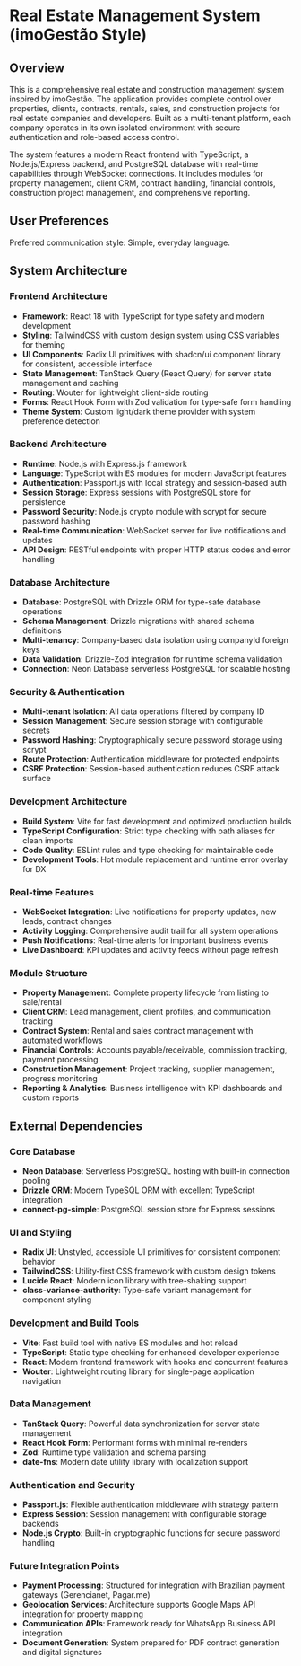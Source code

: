 # Real Estate Management System (imoGestão Style)

## Overview

This is a comprehensive real estate and construction management system inspired by imoGestão. The application provides complete control over properties, clients, contracts, rentals, sales, and construction projects for real estate companies and developers. Built as a multi-tenant platform, each company operates in its own isolated environment with secure authentication and role-based access control.

The system features a modern React frontend with TypeScript, a Node.js/Express backend, and PostgreSQL database with real-time capabilities through WebSocket connections. It includes modules for property management, client CRM, contract handling, financial controls, construction project management, and comprehensive reporting.

## User Preferences

Preferred communication style: Simple, everyday language.

## System Architecture

### Frontend Architecture
- **Framework**: React 18 with TypeScript for type safety and modern development
- **Styling**: TailwindCSS with custom design system using CSS variables for theming
- **UI Components**: Radix UI primitives with shadcn/ui component library for consistent, accessible interface
- **State Management**: TanStack Query (React Query) for server state management and caching
- **Routing**: Wouter for lightweight client-side routing
- **Forms**: React Hook Form with Zod validation for type-safe form handling
- **Theme System**: Custom light/dark theme provider with system preference detection

### Backend Architecture
- **Runtime**: Node.js with Express.js framework
- **Language**: TypeScript with ES modules for modern JavaScript features
- **Authentication**: Passport.js with local strategy and session-based auth
- **Session Storage**: Express sessions with PostgreSQL store for persistence
- **Password Security**: Node.js crypto module with scrypt for secure password hashing
- **Real-time Communication**: WebSocket server for live notifications and updates
- **API Design**: RESTful endpoints with proper HTTP status codes and error handling

### Database Architecture
- **Database**: PostgreSQL with Drizzle ORM for type-safe database operations
- **Schema Management**: Drizzle migrations with shared schema definitions
- **Multi-tenancy**: Company-based data isolation using companyId foreign keys
- **Data Validation**: Drizzle-Zod integration for runtime schema validation
- **Connection**: Neon Database serverless PostgreSQL for scalable hosting

### Security & Authentication
- **Multi-tenant Isolation**: All data operations filtered by company ID
- **Session Management**: Secure session storage with configurable secrets
- **Password Hashing**: Cryptographically secure password storage using scrypt
- **Route Protection**: Authentication middleware for protected endpoints
- **CSRF Protection**: Session-based authentication reduces CSRF attack surface

### Development Architecture
- **Build System**: Vite for fast development and optimized production builds
- **TypeScript Configuration**: Strict type checking with path aliases for clean imports
- **Code Quality**: ESLint rules and type checking for maintainable code
- **Development Tools**: Hot module replacement and runtime error overlay for DX

### Real-time Features
- **WebSocket Integration**: Live notifications for property updates, new leads, contract changes
- **Activity Logging**: Comprehensive audit trail for all system operations
- **Push Notifications**: Real-time alerts for important business events
- **Live Dashboard**: KPI updates and activity feeds without page refresh

### Module Structure
- **Property Management**: Complete property lifecycle from listing to sale/rental
- **Client CRM**: Lead management, client profiles, and communication tracking
- **Contract System**: Rental and sales contract management with automated workflows
- **Financial Controls**: Accounts payable/receivable, commission tracking, payment processing
- **Construction Management**: Project tracking, supplier management, progress monitoring
- **Reporting & Analytics**: Business intelligence with KPI dashboards and custom reports

## External Dependencies

### Core Database
- **Neon Database**: Serverless PostgreSQL hosting with built-in connection pooling
- **Drizzle ORM**: Modern TypeSQL ORM with excellent TypeScript integration
- **connect-pg-simple**: PostgreSQL session store for Express sessions

### UI and Styling
- **Radix UI**: Unstyled, accessible UI primitives for consistent component behavior
- **TailwindCSS**: Utility-first CSS framework with custom design tokens
- **Lucide React**: Modern icon library with tree-shaking support
- **class-variance-authority**: Type-safe variant management for component styling

### Development and Build Tools
- **Vite**: Fast build tool with native ES modules and hot reload
- **TypeScript**: Static type checking for enhanced developer experience
- **React**: Modern frontend framework with hooks and concurrent features
- **Wouter**: Lightweight routing library for single-page application navigation

### Data Management
- **TanStack Query**: Powerful data synchronization for server state management
- **React Hook Form**: Performant forms with minimal re-renders
- **Zod**: Runtime type validation and schema parsing
- **date-fns**: Modern date utility library with localization support

### Authentication and Security
- **Passport.js**: Flexible authentication middleware with strategy pattern
- **Express Session**: Session management with configurable storage backends
- **Node.js Crypto**: Built-in cryptographic functions for secure password handling

### Future Integration Points
- **Payment Processing**: Structured for integration with Brazilian payment gateways (Gerencianet, Pagar.me)
- **Geolocation Services**: Architecture supports Google Maps API integration for property mapping
- **Communication APIs**: Framework ready for WhatsApp Business API integration
- **Document Generation**: System prepared for PDF contract generation and digital signatures